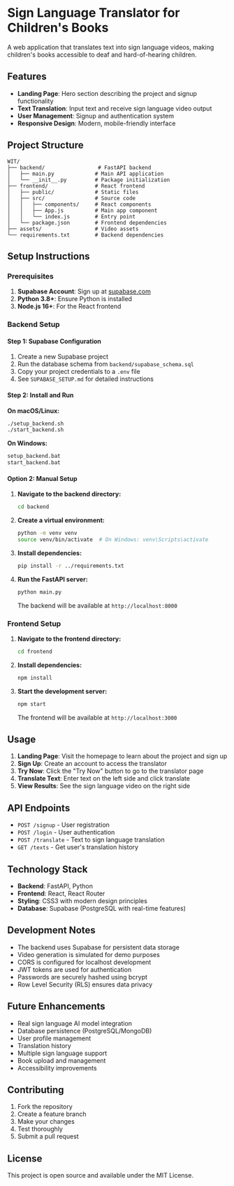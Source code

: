 # Sign Language Translator for Children's Books

A web application that translates text into sign language videos, making children's books accessible to deaf and hard-of-hearing children.

## Features

- **Landing Page**: Hero section describing the project and signup functionality
- **Text Translation**: Input text and receive sign language video output
- **User Management**: Signup and authentication system
- **Responsive Design**: Modern, mobile-friendly interface

## Project Structure

```
WIT/
├── backend/                 # FastAPI backend
│   ├── main.py             # Main API application
│   └── __init__.py         # Package initialization
├── frontend/               # React frontend
│   ├── public/             # Static files
│   ├── src/                # Source code
│   │   ├── components/     # React components
│   │   ├── App.js          # Main app component
│   │   └── index.js        # Entry point
│   └── package.json        # Frontend dependencies
├── assets/                 # Video assets
└── requirements.txt        # Backend dependencies
```

## Setup Instructions

### Prerequisites

1. **Supabase Account**: Sign up at [supabase.com](https://supabase.com)
2. **Python 3.8+**: Ensure Python is installed
3. **Node.js 16+**: For the React frontend

### Backend Setup

#### Step 1: Supabase Configuration

1. Create a new Supabase project
2. Run the database schema from `backend/supabase_schema.sql`
3. Copy your project credentials to a `.env` file
4. See `SUPABASE_SETUP.md` for detailed instructions

#### Step 2: Install and Run

**On macOS/Linux:**
```bash
./setup_backend.sh
./start_backend.sh
```

**On Windows:**
```cmd
setup_backend.bat
start_backend.bat
```

#### Option 2: Manual Setup

1. **Navigate to the backend directory:**
   ```bash
   cd backend
   ```

2. **Create a virtual environment:**
   ```bash
   python -m venv venv
   source venv/bin/activate  # On Windows: venv\Scripts\activate
   ```

3. **Install dependencies:**
   ```bash
   pip install -r ../requirements.txt
   ```

4. **Run the FastAPI server:**
   ```bash
   python main.py
   ```
   
   The backend will be available at `http://localhost:8000`

### Frontend Setup

1. **Navigate to the frontend directory:**
   ```bash
   cd frontend
   ```

2. **Install dependencies:**
   ```bash
   npm install
   ```

3. **Start the development server:**
   ```bash
   npm start
   ```
   
   The frontend will be available at `http://localhost:3000`

## Usage

1. **Landing Page**: Visit the homepage to learn about the project and sign up
2. **Sign Up**: Create an account to access the translator
3. **Try Now**: Click the "Try Now" button to go to the translator page
4. **Translate Text**: Enter text on the left side and click translate
5. **View Results**: See the sign language video on the right side

## API Endpoints

- `POST /signup` - User registration
- `POST /login` - User authentication
- `POST /translate` - Text to sign language translation
- `GET /texts` - Get user's translation history

## Technology Stack

- **Backend**: FastAPI, Python
- **Frontend**: React, React Router
- **Styling**: CSS3 with modern design principles
- **Database**: Supabase (PostgreSQL with real-time features)

## Development Notes

- The backend uses Supabase for persistent data storage
- Video generation is simulated for demo purposes
- CORS is configured for localhost development
- JWT tokens are used for authentication
- Passwords are securely hashed using bcrypt
- Row Level Security (RLS) ensures data privacy

## Future Enhancements

- Real sign language AI model integration
- Database persistence (PostgreSQL/MongoDB)
- User profile management
- Translation history
- Multiple sign language support
- Book upload and management
- Accessibility improvements

## Contributing

1. Fork the repository
2. Create a feature branch
3. Make your changes
4. Test thoroughly
5. Submit a pull request

## License

This project is open source and available under the MIT License.
